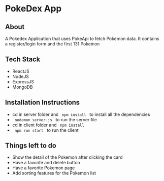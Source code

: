 <h1>PokeDex App</h1>

<h2>About</h2>
<p>A Pokedex Application that uses PokeApi to fetch Pokemon data. It contains a register/login form and the first 131 Pokemon </p>

<h2>Tech Stack</h2>
<ul>
  <li>ReactJS</li>
  <li>NodeJS</li>
  <li>ExpressJS</li>
  <li>MongoDB</li>
</ul>

<h2>Installation Instructions</h2>
<ul>
  <li>cd  in server folder and <code> npm install </code> to install all the dependencies</li>
  <li> <code> nodemon server.js </code> to run the server file </li>
  <li>cd in client folder and <code> npm install </code> </li>
  <li> <code> npm run start </code> to run the client</li>
</ul>

<h2> Things left to do </h2>
<ul>
  <li>Show the detail of the Pokemon after clicking the card </li>
  <li>Have a favorite and delete button </li>
  <li>Have a favorite Pokemon page</li>
  <li>Add sorting features for the Pokemon list</li>
</ul>

